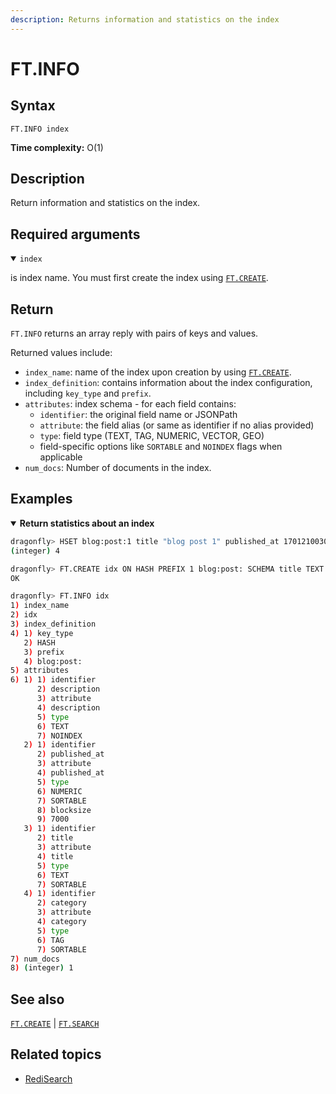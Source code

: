 ```yaml
---
description: Returns information and statistics on the index
---
```


# FT.INFO

## Syntax

    FT.INFO index

**Time complexity:** O(1)

## Description

Return information and statistics on the index.

## Required arguments

<details open>
<summary><code>index</code></summary>

is index name. You must first create the index using [`FT.CREATE`](./ft.create.md).
</details>

## Return

`FT.INFO` returns an array reply with pairs of keys and values.

Returned values include:

- `index_name`: name of the index upon creation by using [`FT.CREATE`](./ft.create.md).
- `index_definition`: contains information about the index configuration, including `key_type` and `prefix`.
- `attributes`: index schema - for each field contains:
  - `identifier`: the original field name or JSONPath 
  - `attribute`: the field alias (or same as identifier if no alias provided)
  - `type`: field type (TEXT, TAG, NUMERIC, VECTOR, GEO)
  - field-specific options like `SORTABLE` and `NOINDEX` flags when applicable
- `num_docs`: Number of documents in the index.

## Examples

<details open>
<summary><b>Return statistics about an index</b></summary>

```bash
dragonfly> HSET blog:post:1 title "blog post 1" published_at 1701210030 category "default" description "this is a blog"
(integer) 4

dragonfly> FT.CREATE idx ON HASH PREFIX 1 blog:post: SCHEMA title TEXT SORTABLE published_at NUMERIC SORTABLE category TAG SORTABLE description TEXT NOINDEX
OK

dragonfly> FT.INFO idx
1) index_name
2) idx
3) index_definition
4) 1) key_type
   2) HASH
   3) prefix
   4) blog:post:
5) attributes
6) 1) 1) identifier
      2) description
      3) attribute
      4) description
      5) type
      6) TEXT
      7) NOINDEX
   2) 1) identifier
      2) published_at
      3) attribute
      4) published_at
      5) type
      6) NUMERIC
      7) SORTABLE
      8) blocksize
      9) 7000
   3) 1) identifier
      2) title
      3) attribute
      4) title
      5) type
      6) TEXT
      7) SORTABLE
   4) 1) identifier
      2) category
      3) attribute
      4) category
      5) type
      6) TAG
      7) SORTABLE
7) num_docs
8) (integer) 1
```
</details>

## See also

[`FT.CREATE`](./ft.create.md) | [`FT.SEARCH`](./ft.search.md)

## Related topics

- [RediSearch](https://redis.io/docs/stack/search)
